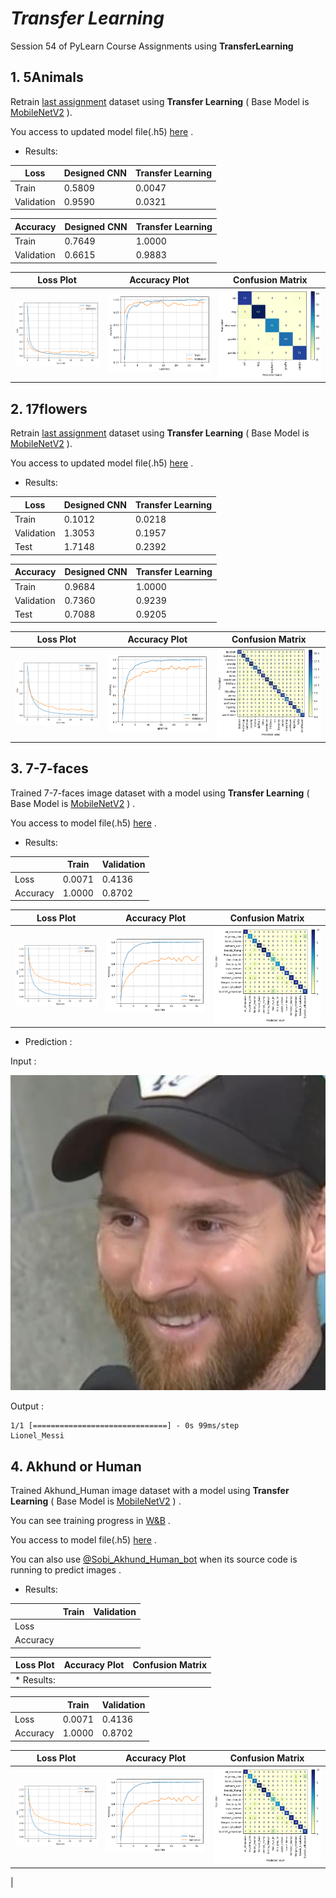 # *Transfer Learning*
Session 54 of PyLearn Course Assignments using **TransferLearning**

## 1. 5Animals

Retrain [last assignment](https://github.com/SobhanSaeedi7/DeepLearning/tree/main/3.Augmetation) dataset using **Transfer Learning** ( Base Model is [MobileNetV2](https://keras.io/api/applications/mobilenet/) ).

You access to updated model file(.h5) [here](https://drive.google.com/file/d/1gXZbCOG3nL09dCCuYdP1BbjaiSoqSonW/view?usp=drive_link) .

* Results:

|Loss|Designed CNN|Transfer Learning|
|---|---|---|
|Train|0.5809|0.0047|
|Validation|0.9590|0.0321|


|Accuracy|Designed CNN|Transfer Learning|
|---|---|---|
|Train|0.7649|1.0000|
|Validation|0.6615|0.9883|
 
|Loss Plot|Accuracy Plot|Confusion Matrix|
|---|---|---|
|![alt text](pics/5animal_loss.png)|![alt text](pics/5animal_accuracy.png)|![alt text](pics/5animal_CM.png)|

## 2. 17flowers

Retrain [last assignment](https://github.com/SobhanSaeedi7/DeepLearning/tree/main/3.Augmetation) dataset using **Transfer Learning** ( Base Model is [MobileNetV2](https://keras.io/api/applications/mobilenet/) ).

You access to updated model file(.h5) [here](https://drive.google.com/file/d/1aEbQxNJDwY3-am_WKB178ZhnkReHp9Ae/view?usp=drive_link) .

* Results:

|Loss|Designed CNN|Transfer Learning|
|---|---|---|
|Train|0.1012|0.0218|
|Validation|1.3053|0.1957|
|Test|1.7148|0.2392| 

|Accuracy|Designed CNN|Transfer Learning|
|---|---|---|
|Train|0.9684|1.0000|
|Validation|0.7360|0.9239|
|Test|0.7088|0.9205|
 
|Loss Plot|Accuracy Plot|Confusion Matrix|
|---|---|---|
|![alt text](pics/17flowers_loss.png)|![alt text](pics/17flowers_accuracy.png) | ![alt text](pics/17flowers_CM.png)


## 3. 7-7-faces

Trained 7-7-faces image dataset with a model using **Transfer Learning** ( Base Model is [MobileNetV2](https://keras.io/api/applications/mobilenet/) ) .

You access to model file(.h5) [here](https://drive.google.com/file/d/1-59eITQyfz22BHjHSECMcawbKYARI3RR/view?usp=drive_link) .

* Results:

||Train|Validation|
|---|---|---|
|Loss|0.0071|0.4136|
|Accuracy|1.0000|0.8702|

|Loss Plot|Accuracy Plot|Confusion Matrix|
|---|---|---|
|![alt text](pics/7-7-faces_loss.png) |![alt text](pics/7-7-faces_accuracy.png) |![alt text](pics/7-7-faces_Cm.png)|

* Prediction :

Input :

![Messi](pics\Lionel-Messi-10_01.jpg)

Output :
```
1/1 [==============================] - 0s 99ms/step
Lionel_Messi
```

## 4. Akhund or Human

Trained Akhund_Human image dataset with a model using **Transfer Learning** ( Base Model is [MobileNetV2](https://keras.io/api/applications/mobilenet/) ) .

You can see training progress in [W&B](https://wandb.ai/sobiteam/Akhund_Human?workspace=user-sobi-s-k2007) .

You access to model file(.h5) [here](https://drive.google.com/file/d/1NQGBDUVQkqsXvygjbHJyJqmcLrBoU-N2/view?usp=drive_link) .

You can also use [@Sobi_Akhund_Human_bot](https://t.me/Sobi_Akhund_Human_bot) when its source code is running to predict images .

* Results:

||Train|Validation|
|---|---|---|
|Loss|||
|Accuracy|||

|Loss Plot|Accuracy Plot|Confusion Matrix|
|---|---|---|
|* Results:

||Train|Validation|
|---|---|---|
|Loss|0.0071|0.4136|
|Accuracy|1.0000|0.8702|

|Loss Plot|Accuracy Plot|Confusion Matrix|
|---|---|---|
|![alt text](pics/7-7-faces_loss.png) |![alt text](pics/7-7-faces_accuracy.png) |![alt text](pics/7-7-faces_Cm.png)|
|